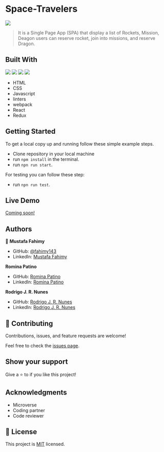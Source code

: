 # Space-Travelers


![](https://img.shields.io/badge/Microverse-blueviolet)

> It is a Single Page App (SPA) that display a list of Rockets, Mission, Deagon users can reserve rocket, join into missions, and reserve Dragon.


## Built With
![](https://img.shields.io/badge/-HTML-orange) ![](https://img.shields.io/badge/-CSS-blue) ![](https://img.shields.io/badge/-JavaScript-yellow) ![](https://img.shields.io/badge/-React-cyan)

- HTML
- CSS
- Javascript
- linters
- webpack
- React
- Redux

## Getting Started

To get a local copy up and running follow these simple example steps.

- Clone repository in your local machine
- run `npm install` in the terminal.
- run `npn run start`.

For testing you can follow these step:
- run `npn run test`.

## Live Demo

[Coming soon!]()

## Authors

👤 **Mustafa Fahimy**

- GitHub: [@fahimy143](https://github.com/fahimy143)
- LinkedIn: [Mustafa Fahimy](https://www.linkedin.com/in/mustafa-fahimy-307566236/)

**Romina Patino**

- GitHub: [Romina Patino](https://github.com/rominana)
- LinkedIn: [Romina Patino](https://www.linkedin.com/in/romina-patino/)

**Rodrigo J. R. Nunes**

- GitHub: [Rodrigo J. R. Nunes](https://github.com/Hannziegel)
- LinkedIn: [Rodrigo J. R. Nunes](https://www.linkedin.com/in/rodrigojrnunes/)

## 🤝 Contributing

Contributions, issues, and feature requests are welcome!

Feel free to check the [issues page](https://github.com/fahimy143/math-magician/issues).

## Show your support

Give a ⭐️ to if you like this project!


## Acknowledgments

- Microverse
- Coding partner
- Code reviewer

## 📝 License

This project is [MIT](https://github.com/fahimy143/bookstroe-react-app/blob/Dev/LICENSE.md) licensed.